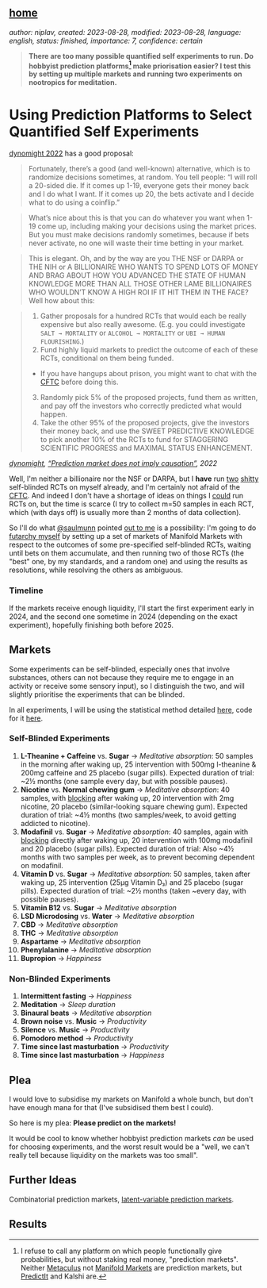 [home](./index.md)
------------------

*author: niplav, created: 2023-08-28, modified: 2023-08-28, language: english, status: finished, importance: 7, confidence: certain*

> __There are too many possible quantified self experiments to run. Do
hobbyist prediction platforms[^1] make priorisation easier? I test this
by setting up multiple markets and running two experiments on nootropics
for meditation.__

Using Prediction Platforms to Select Quantified Self Experiments
=================================================================

[dynomight 2022](https://dynomight.net/prediction-market-causation/#7)
has a good proposal:

> Fortunately, there’s a good (and well-known) alternative, which is
to randomize decisions sometimes, at random. You tell people: “I will
roll a 20-sided die. If it comes up 1-19, everyone gets their money back
and I do what I want. If it comes up 20, the bets activate and I decide
what to do using a coinflip.”

> What’s nice about this is that you can do whatever you want when 1-19
come up, including making your decisions using the market prices. But you
must make decisions randomly sometimes, because if bets never activate,
no one will waste their time betting in your market.

> This is elegant. Oh, and by the way are you THE NSF or DARPA or THE
NIH or A BILLIONAIRE WHO WANTS TO SPEND LOTS OF MONEY AND BRAG ABOUT
HOW YOU ADVANCED THE STATE OF HUMAN KNOWLEDGE MORE THAN ALL THOSE OTHER
LAME BILLIONAIRES WHO WOULDN’T KNOW A HIGH ROI IF IT HIT THEM IN THE
FACE? Well how about this:

> 1. Gather proposals for a hundred RCTs that would each be really expensive but also really awesome. (E.g. you could investigate `SALT → MORTALITY` or `ALCOHOL → MORTALITY` or `UBI → HUMAN FLOURISHING`.)
> 2. Fund highly liquid markets to predict the outcome of each of these RCTs, conditional on them being funded.
> 	* If you have hangups about prison, you might want to chat with the [CFTC](https://en.wikipedia.org/wiki/Commodity_Futures_Trading_Commission) before doing this.
> 3. Randomly pick 5% of the proposed projects, fund them as written, and pay off the investors who correctly predicted what would happen.
> 4. Take the other 95% of the proposed projects, give the investors their money back, and use the SWEET PREDICTIVE KNOWLEDGE to pick another 10% of the RCTs to fund for STAGGERING SCIENTIFIC PROGRESS and MAXIMAL STATUS ENHANCEMENT.

*[dynomight](https://dynomight.net/prediction-market-causation/), [“Prediction market does not imply causation”](https://dynomight.net/prediction-market-causation/), 2022*

Well, I'm neither a billionaire nor the NSF or DARPA, but I
__have__ run [two](./nootropics.html#Experiment_B_SelfBlinded_RCT)
[shitty](./nootropics.html#Experiment_A_SelfBlinded_RCT) self-blinded
RCTs on myself already, and I'm certainly not afraid of the
[CFTC](https://en.wikipedia.org/wiki/Commodity_Futures_Trading_Commission).
And indeed I don't have a shortage of ideas on things I
[could](./todo.html#Quantified_Self) run RCTs on, but the time is scarce
(I try to collect m=50 samples in each RCT, which (with days off) is
usually more than 2 months of data collection).

So I'll do what [@saulmunn](https://twitter.com/saulmunn/) pointed [out
to me](https://twitter.com/saulmunn/status/1671923161695240192)
is a possibility: I'm going to do [futarchy
myself](https://www.lesswrong.com/posts/qZXy8kGkNFyqCfHEJ/you-can-do-futarchy-yourself)
by setting up a set of markets of Manifold Markets with respect to the
outcomes of some pre-specified self-blinded RCTs, waiting until bets
on them accumulate, and then running two of those RCTs (the "best" one,
by my standards, and a random one) and using the results as resolutions,
while resolving the others as ambiguous.

### Timeline

If the markets receive enough liquidity, I'll start the first experiment
early in 2024, and the second one sometime in 2024 (depending on the
exact experiment), hopefully finishing both before 2025.

Markets
--------

Some experiments can be self-blinded, especially ones that involve
substances, others can not because they require me to engage in an
activity or receive some sensory input), so I distinguish the two,
and will slightly prioritise the experiments that can be blinded.

In all experiments, I will be using the statistical method
detailed [here](./nootropics.html#Statistical_Method), code for it
[here](./code/experiments/load.py).

### Self-Blinded Experiments

1. __L-Theanine + Caffeine__ vs. __Sugar__ → *Meditative absorption*: 50 samples in the morning after waking up, 25 intervention with 500mg l-theanine & 200mg caffeine and 25 placebo (sugar pills). Expected duration of trial: ~2½ months (one sample every day, but with possible pauses).
2. __Nicotine__ vs. __Normal chewing gum__ → *Meditative absorption*: 40 samples, with [blocking](https://en.wikipedia.org/wiki/Blocking_\(statistics\)) after waking up, 20 intervention with 2mg nicotine, 20 placebo (similar-looking square chewing gum). Expected duration of trial: ~4½ months (two samples/week, to avoid getting addicted to nicotine).
3. __Modafinil__ vs. __Sugar__ → *Meditative absorption*: 40 samples, again with [blocking](https://en.wikipedia.org/wiki/Blocking_\(statistics\)) directly after waking up, 20 intervention with 100mg modafinil and 20 placebo (sugar pills). Expected duration of trial: Also ~4½ months with two samples per week, as to prevent becoming dependent on modafinil.
4. __Vitamin D__ vs. __Sugar__ → *Meditative absorption*: 50 samples, taken after waking up, 25 intervention (25μg Vitamin D₃) and 25 placebo (sugar pills). Expected duration of trial: ~2½ months (taken ~every day, with possible pauses).
5. __Vitamin B12__ vs. __Sugar__ → *Meditative absorption*
6. __LSD Microdosing__ vs. __Water__ → *Meditative absorption*
7. __CBD__ → *Meditative absorption*
8. __THC__ → *Meditative absorption*
9. __Aspartame__ → *Meditative absorption*
10. __Phenylalanine__ → *Meditative absorption*
11. __Bupropion__ → *Happiness*

### Non-Blinded Experiments

1. __Intermittent fasting__ → *Happiness*
2. __Meditation__ → *Sleep duration*
3. __Binaural beats__ → *Meditative absorption*
4. __Brown noise__ vs. __Music__ → *Productivity*
5. __Silence__ vs. __Music__ → *Productivity*
6. __Pomodoro method__ → *Productivity*
7. __Time since last masturbation__ → *Productivity*
8. __Time since last masturbation__ → *Happiness*

Plea
-----

I would love to subsidise my markets on Manifold a whole bunch, but
don't have enough mana for that (I've subsidised them best I could).

So here is my plea: __Please predict on the markets!__

It would be cool to know whether hobbyist prediction markets *can* be
used for choosing experiments, and the worst result would be a "well,
we can't really tell because liquidity on the markets was too small".

Further Ideas
--------------

Combinatorial prediction markets, [latent-variable prediction
markets](https://www.lesswrong.com/posts/ufW5LvcwDuL6qjdBT/latent-variables-for-prediction-markets-motivation-technical).

Results
--------

[^1]: I refuse to call any platform on which people functionally give probabilities, but without staking real money, "prediction markets". Neither [Metaculus](https://www.metaculus.com/) not [Manifold Markets](https://manifold.markets/) are prediction markets, but [PredictIt](https://www.predictit.org/) and Kalshi are.
